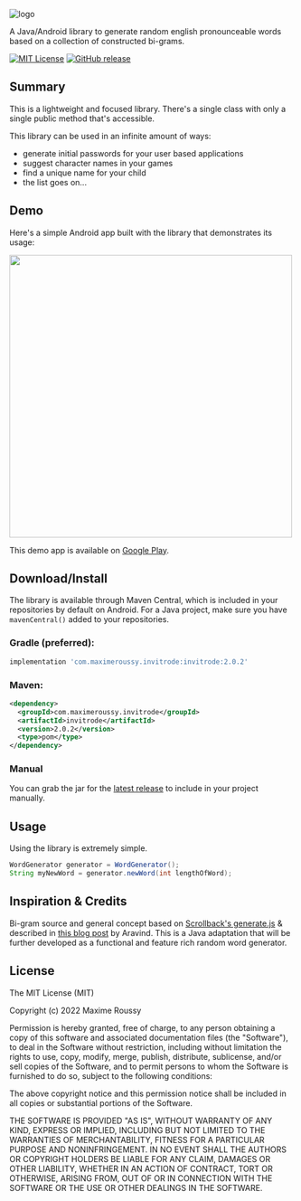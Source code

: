 ![logo](/extras/invitrode.png)

A Java/Android library to generate random english pronounceable words based on a collection of constructed bi-grams.

[![MIT License](http://img.shields.io/badge/license-MIT-green.svg)](https://github.com/maximeroussy/invitrode/license.md) [![GitHub release](https://img.shields.io/github/release/maximeroussy/invitrode.svg)](https://GitHub.com/maximeroussy/invitrode/releases/)

## Summary
This is a lightweight and focused library. There's a single class with only a single public method that's accessible.

This library can be used in an infinite amount of ways:
- generate initial passwords for your user based applications
- suggest character names in your games
- find a unique name for your child
- the list goes on...

## Demo
Here's a simple Android app built with the library that demonstrates its usage:

<p>
<a href="https://github.com/maximeroussy/invitrode/blob/master/android-demo.gif"><img src="/android-demo.gif" align="center" height="500"></a>
</p>

This demo app is available on [Google Play](https://play.google.com/store/apps/details?id=com.maximeroussy.invitrodeandroid).

## Download/Install
The library is available through Maven Central, which is included in your repositories by default on Android. For a Java 
project, make sure you have `mavenCentral()` added to your repositories.

### Gradle (preferred):

```gradle
implementation 'com.maximeroussy.invitrode:invitrode:2.0.2'
```

### Maven:

```xml
<dependency>
  <groupId>com.maximeroussy.invitrode</groupId>
  <artifactId>invitrode</artifactId>
  <version>2.0.2</version>
  <type>pom</type>
</dependency>
```

### Manual

You can grab the jar for the [latest release](https://github.com/maximeroussy/invitrode/releases) to include in your project manually.

## Usage
Using the library is extremely simple.

```java
WordGenerator generator = WordGenerator();
String myNewWord = generator.newWord(int lengthOfWord);
```

## Inspiration & Credits
Bi-gram source and general concept based on [Scrollback's generate.js](https://github.com/scrollback/scrollback/blob/master/lib/generate.js)  & described in [this blog post](https://www.hackerearth.com/notes/random-pronouncable-text-generator/)  by Aravind. This is a Java adaptation that will be further developed as a functional and feature rich random word generator.

## License
The MIT License (MIT)

Copyright (c) 2022 Maxime Roussy

Permission is hereby granted, free of charge, to any person obtaining a copy of this software and associated documentation files (the "Software"), to deal in the Software without restriction, including without limitation the rights to use, copy, modify, merge, publish, distribute, sublicense, and/or sell copies of the Software, and to permit persons to whom the Software is furnished to do so, subject to the following conditions:

The above copyright notice and this permission notice shall be included in all copies or substantial portions of the Software.

THE SOFTWARE IS PROVIDED "AS IS", WITHOUT WARRANTY OF ANY KIND, EXPRESS OR IMPLIED, INCLUDING BUT NOT LIMITED TO THE WARRANTIES OF MERCHANTABILITY, FITNESS FOR A PARTICULAR PURPOSE AND NONINFRINGEMENT. IN NO EVENT SHALL THE AUTHORS OR COPYRIGHT HOLDERS BE LIABLE FOR ANY CLAIM, DAMAGES OR OTHER LIABILITY, WHETHER IN AN ACTION OF CONTRACT, TORT OR OTHERWISE, ARISING FROM, OUT OF OR IN CONNECTION WITH THE SOFTWARE OR THE USE OR OTHER DEALINGS IN THE SOFTWARE.
